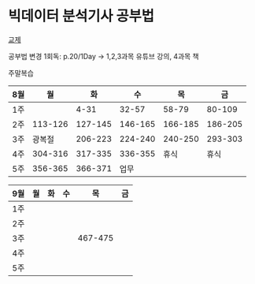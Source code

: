 # 빅데이터 분석기사 공부법

[교제](https://www.datacampus.co.kr/book/book_view.jsp?id=3197&)

공부법 변경
1회독: p.20/1Day  ->  1,2,3과목 유튜브 강의,   4과목 책


주말복습



8월|월|화|수|목|금
---|---|---|---|---|---|
1주| |4-31|32-57|58-79|80-109|
2주|113-126|127-145|146-165|166-185|186-205|
3주|광복절|206-223|224-240|240-250|293-303|
4주|304-316|317-335|336-355|휴식|휴식|
5주|356-365|366-371|업무| | |


9월|월|화|수|목|금
---|---|---|---|---|---|
1주| |||||
2주||||||
3주||||467-475||
4주||||||
5주|||| | |

